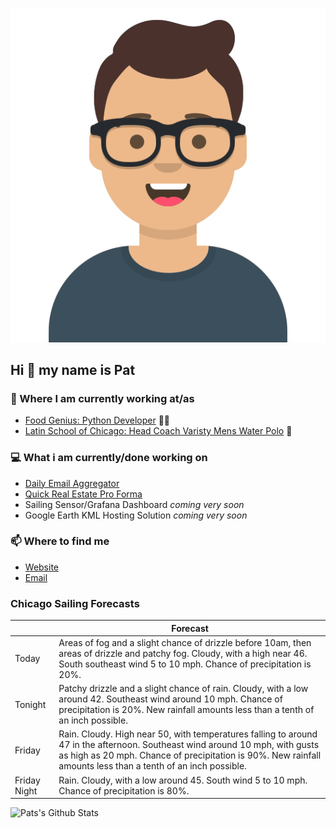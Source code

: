 [![Social banner for p-j-falconer](https://raw.githubusercontent.com/P-J-FALCONER/P-J-FALCONER/master/assets/avataaars.svg)](https://patfalconer.com/)
## Hi :wave: my name is Pat

### 💼 Where I am currently working at/as
- [Food Genius: Python Developer](https://getfoodgenius.com/) 🍔🐍
- [Latin School of Chicago: Head Coach Varisty Mens Water Polo](https://www.latinschool.org/) 🤽


### 💻 What i am currently/done working on
 - [Daily Email Aggregator](https://github.com/P-J-FALCONER/dott_daily_mail)
 - [Quick Real Estate Pro Forma](https://github.com/P-J-FALCONER/henry)
 - Sailing Sensor/Grafana Dashboard *coming very soon*
 - Google Earth KML Hosting Solution *coming very soon*

### 📫 Where to find me
 - [Website](https://patfalconer.com/)
 - [Email](mailto:patrick.j.falconer@gmail.com)


### Chicago Sailing Forecasts
|   | Forecast  |
|---|---|
| Today | Areas of fog and a slight chance of drizzle before 10am, then areas of drizzle and patchy fog. Cloudy, with a high near 46. South southeast wind 5 to 10 mph. Chance of precipitation is 20%. |
| Tonight | Patchy drizzle and a slight chance of rain. Cloudy, with a low around 42. Southeast wind around 10 mph. Chance of precipitation is 20%. New rainfall amounts less than a tenth of an inch possible. |
| Friday | Rain. Cloudy. High near 50, with temperatures falling to around 47 in the afternoon. Southeast wind around 10 mph, with gusts as high as 20 mph. Chance of precipitation is 90%. New rainfall amounts less than a tenth of an inch possible. |
| Friday Night | Rain. Cloudy, with a low around 45. South wind 5 to 10 mph. Chance of precipitation is 80%. |

![Pats's Github Stats](https://github-readme-stats.vercel.app/api?username=p-j-falconer&show_icons=true&theme=radical)
